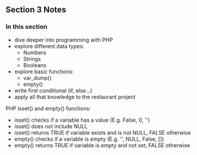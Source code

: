 ## Section 3 Notes

### In this section
- dive deeper into programming with PHP
- explore different data types:
    - Numbers
    - Strings
    - Booleans
- explore basic functions:
    - var_dump()
    - empty()
- write first conditional (if, else...)
- apply all that knowledge to the restaurant project

PHP isset() and empty() functions:
- isset() checks if a variable has a value (E.g. False, 0, '')
- isset() does not include NULL
- isset() returns TRUE if variable exists and is not NULL, FALSE otherwise
- empty() checks if a variable is empty (E.g. '', NULL, False, [])
- empty() returns TRUE if variable is empty and not set, FALSE otherwise